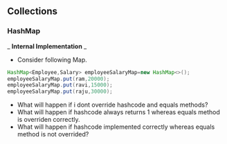 ## Collections
### HashMap
_ **Internal Implementation** _

* Consider following Map.
```java 
HashMap<Employee,Salary> employeeSalaryMap=new HashMap<>();
employeeSalaryMap.put(ram,20000);
employeeSalaryMap.put(ravi,15000);
employeeSalaryMap.put(raju,30000);
```
  * What will happen if i dont override hashcode and equals methods?
  * What will happen if hashcode always returns 1 whereas equals method is overriden correctly.
  * What will happen if hashcode implemented correctly whereas equals method is not overrided?

